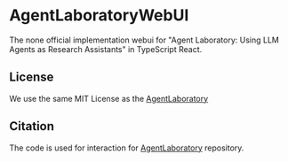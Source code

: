 # AgentLaboratoryWebUI

The none official implementation webui for "Agent Laboratory: Using LLM Agents as Research Assistants" in TypeScript React.

## License

We use the same MIT License as the [AgentLaboratory](https://github.com/SamuelSchmidgall/AgentLaboratory)

## Citation

The code is used for interaction for [AgentLaboratory](https://github.com/SamuelSchmidgall/AgentLaboratory) repository. 
